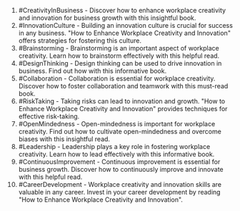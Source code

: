 1. #CreativityInBusiness - Discover how to enhance workplace creativity and innovation for business growth with this insightful book.
2. #InnovationCulture - Building an innovation culture is crucial for success in any business. "How to Enhance Workplace Creativity and Innovation" offers strategies for fostering this culture.
3. #Brainstorming - Brainstorming is an important aspect of workplace creativity. Learn how to brainstorm effectively with this helpful read.
4. #DesignThinking - Design thinking can be used to drive innovation in business. Find out how with this informative book.
5. #Collaboration - Collaboration is essential for workplace creativity. Discover how to foster collaboration and teamwork with this must-read book.
6. #RiskTaking - Taking risks can lead to innovation and growth. "How to Enhance Workplace Creativity and Innovation" provides techniques for effective risk-taking.
7. #OpenMindedness - Open-mindedness is important for workplace creativity. Find out how to cultivate open-mindedness and overcome biases with this insightful read.
8. #Leadership - Leadership plays a key role in fostering workplace creativity. Learn how to lead effectively with this informative book.
9. #ContinuousImprovement - Continuous improvement is essential for business growth. Discover how to continuously improve and innovate with this helpful read.
10. #CareerDevelopment - Workplace creativity and innovation skills are valuable in any career. Invest in your career development by reading "How to Enhance Workplace Creativity and Innovation".
